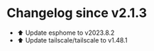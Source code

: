 # Changelog since v2.1.3
- ⬆️ Update esphome to v2023.8.2 
- ⬆️ Update tailscale/tailscale to v1.48.1 
